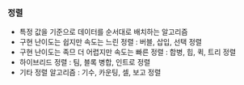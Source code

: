 ### 정렬
  -  특정 값을 기준으로 데이터를 순서대로 배치하는 알고리즘
  -  구현 난이도는 쉽지만 속도는 느린 정렬 : 버블, 삽입, 선택 정렬
  -  구현 난이도는 족므 더 어렵지만 속도는 빠른 정렬 : 합병, 힙, 퀵, 트리 정렬
  -  하이브리드 정렬 : 팀, 블록 병합,  인트로 정렬
  -  기타 정렬 알고리즘 : 기수, 카운팅, 셀, 보고 정렬
